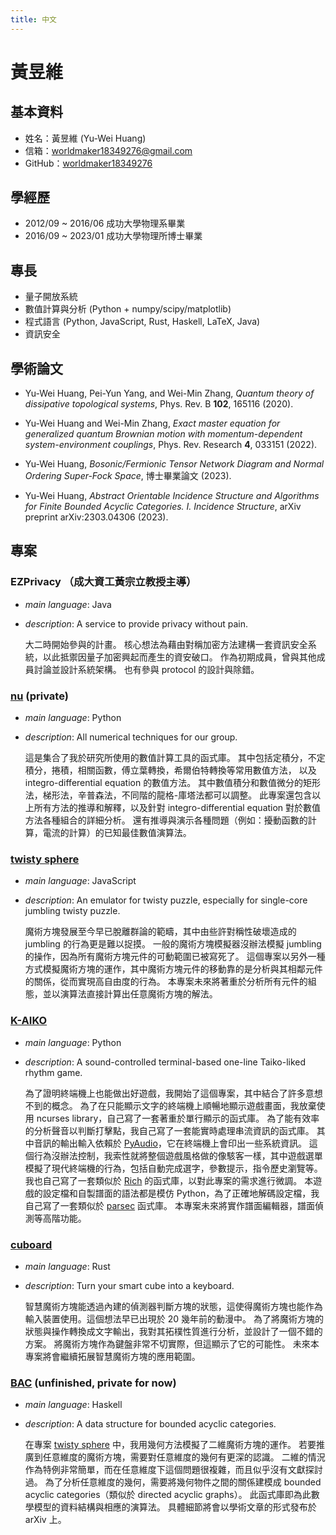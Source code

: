 ```yaml
---
title: 中文
---
```


# 黃昱維

## 基本資料
- 姓名：黃昱維 (Yu-Wei Huang)
- 信箱：worldmaker18349276@gmail.com
- GitHub：[worldmaker18349276](https://github.com/worldmaker18349276)

## 學經歷

- 2012/09 ~ 2016/06 成功大學物理系畢業
- 2016/09 ~ 2023/01 成功大學物理所博士畢業

## 專長

- 量子開放系統
- 數值計算與分析 (Python + numpy/scipy/matplotlib)
- 程式語言 (Python, JavaScript, Rust, Haskell, LaTeX, Java)
- 資訊安全

## 學術論文

- Yu-Wei Huang, Pei-Yun Yang, and Wei-Min Zhang,
  _Quantum theory of dissipative topological systems_,
  Phys. Rev. B **102**, 165116 (2020).

- Yu-Wei Huang and Wei-Min Zhang,
  _Exact master equation for generalized quantum Brownian motion with momentum-dependent system-environment couplings_,
  Phys. Rev. Research **4**, 033151 (2022).

- Yu-Wei Huang,
  _Bosonic/Fermionic Tensor Network Diagram and Normal Ordering Super-Fock Space_,
  博士畢業論文 (2023).

- Yu-Wei Huang,
  _Abstract Orientable Incidence Structure and Algorithms for Finite Bounded Acyclic Categories. I. Incidence Structure_,
  arXiv preprint arXiv:2303.04306 (2023).

## 專案

### EZPrivacy （成大資工黃宗立教授主導）
- _main language_: Java
- _description_: A service to provide privacy without pain.

  大二時開始參與的計畫。
  核心想法為藉由對稱加密方法建構一套資訊安全系統，以此抵禦因量子加密興起而產生的資安破口。
  作為初期成員，曾與其他成員討論並設計系統架構。
  也有參與 protocol 的設計與除錯。

### [nu](https://github.com/worldmaker18349276/nu)  (private)
- _main language_: Python
- _description_: All numerical techniques for our group.

  這是集合了我於研究所使用的數值計算工具的函式庫。
  其中包括定積分，不定積分，捲積，相關函數，傅立葉轉換，希爾伯特轉換等常用數值方法，
  以及 integro-differential equation 的數值方法。
  其中數值積分和數值微分的矩形法，梯形法，辛普森法，不同階的龍格-庫塔法都可以調整。
  此專案還包含以上所有方法的推導和解釋，以及針對 integro-differential equation 對於數值方法各種組合的詳細分析。
  還有推導與演示各種問題（例如：擾動函數的計算，電流的計算）的已知最佳數值演算法。

### [twisty sphere](https://github.com/worldmaker18349276/twisty-sphere)
- _main language_: JavaScript
- _description_: An emulator for twisty puzzle, especially for single-core jumbling twisty puzzle.

  魔術方塊發展至今早已脫離群論的範疇，其中由些許對稱性破壞造成的 jumbling 的行為更是難以捉摸。
  一般的魔術方塊模擬器沒辦法模擬 jumbling 的操作，因為所有魔術方塊元件的可動範圍已被寫死了。
  這個專案以另外一種方式模擬魔術方塊的運作，其中魔術方塊元件的移動靠的是分析與其相鄰元件的關係，從而實現高自由度的行為。
  本專案未來將著重於分析所有元件的組態，並以演算法直接計算出任意魔術方塊的解法。

### [K-AIKO](https://github.com/worldmaker18349276/K-AIKO)
- _main language_: Python
- _description_: A sound-controlled terminal-based one-line Taiko-liked rhythm game.

  為了證明終端機上也能做出好遊戲，我開始了這個專案，其中結合了許多意想不到的概念。
  為了在只能顯示文字的終端機上順暢地顯示遊戲畫面，我放棄使用 ncurses library，自己寫了一套著重於單行顯示的函式庫。
  為了能有效率的分析聲音以判斷打擊點，我自己寫了一套能實時處理串流資訊的函式庫。
  其中音訊的輸出輸入依賴於 [PyAudio](https://pypi.org/project/PyAudio/)，它在終端機上會印出一些系統資訊。
  這個行為沒辦法控制，我索性就將整個遊戲風格做的像駭客一樣，其中遊戲選單模擬了現代終端機的行為，包括自動完成選字，參數提示，指令歷史瀏覽等。
  我也自己寫了一套類似於 [Rich](https://github.com/Textualize/rich) 的函式庫，以對此專案的需求進行微調。
  本遊戲的設定檔和自製譜面的語法都是模仿 Python，為了正確地解碼設定檔，我自己寫了一套類似於 [parsec](https://hackage.haskell.org/package/parsec) 函式庫。
  本專案未來將實作譜面編輯器，譜面偵測等高階功能。

### [cuboard](https://github.com/worldmaker18349276/cuboard)
- _main language_: Rust
- _description_: Turn your smart cube into a keyboard.

  智慧魔術方塊能透過內建的偵測器判斷方塊的狀態，這使得魔術方塊也能作為輸入裝置使用。這個想法早已出現於 20 幾年前的動漫中。
  為了將魔術方塊的狀態與操作轉換成文字輸出，我對其拓樸性質進行分析，並設計了一個不錯的方案。
  將魔術方塊作為鍵盤非常不切實際，但這顯示了它的可能性。
  未來本專案將會繼續拓展智慧魔術方塊的應用範圍。

### [BAC](https://github.com/worldmaker18349276/bac)  (unfinished, private for now)
- _main language_: Haskell
- _description_: A data structure for bounded acyclic categories.

  在專案 [twisty sphere](https://github.com/worldmaker18349276/twisty-sphere) 中，我用幾何方法模擬了二維魔術方塊的運作。
  若要推廣到任意維度的魔術方塊，需要對任意維度的幾何有更深的認識。
  二維的情況作為特例非常簡單，而在任意維度下這個問題很複雜，而且似乎沒有文獻探討過。
  為了分析任意維度的幾何，需要將幾何物件之間的關係建模成 bounded acyclic categories（類似於 directed acyclic graphs）。
  此函式庫即為此數學模型的資料結構與相應的演算法。
  具體細節將會以學術文章的形式發布於 arXiv 上。

